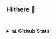 ### Hi there 👋
#
<details>
  <summary><b>📊 Github Stats</b></summary>
  <br>
  <img alt="Ihsan's github stats" src="https://github-readme-stats.vercel.app/api?username=Noth3r&show_icons=true&theme=vision-friendly-dark&count_private=true&hide=issues&include_all_commits=true"/><br>
  <img alt="Top Langs" src="https://github-readme-stats.vercel.app/api/top-langs/?username=Noth3r&theme=vision-friendly-dark&layout=compact"/>
</details>

<!--
**Noth3r/Noth3r** is a ✨ _special_ ✨ repository because its `README.md` (this file) appears on your GitHub profile.

Here are some ideas to get you started:

- 🔭 I’m currently working on ...
- 🌱 I’m currently learning ...
- 👯 I’m looking to collaborate on ...
- 🤔 I’m looking for help with ...
- 💬 Ask me about ...
- 📫 How to reach me: ...
- 😄 Pronouns: ...
- ⚡ Fun fact: ...
-->
